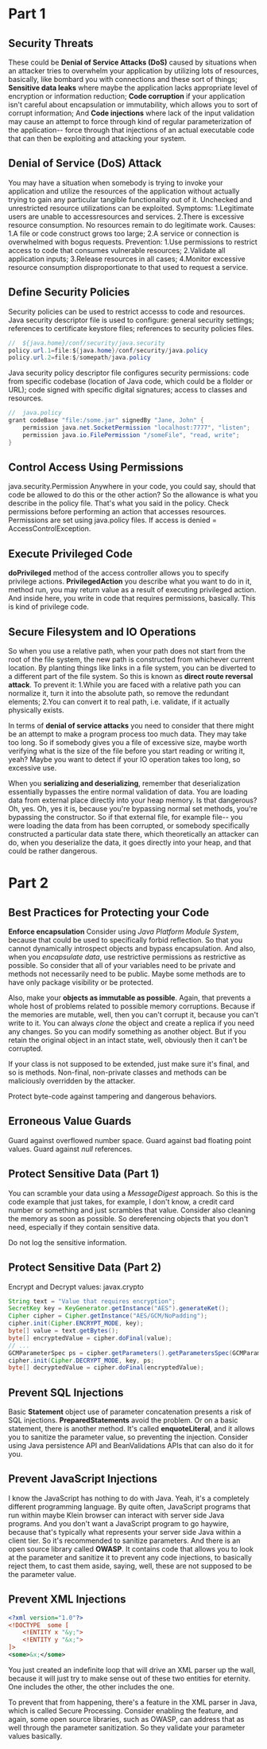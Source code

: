 # Part 1

## Security Threats

These could be **Denial of Service Attacks (DoS)** caused by situations when an attacker tries to overwhelm your application by utilizing lots of resources, basically, like bombard you with connections and these sort of things;
**Sensitive data leaks** where maybe the application lacks appropriate level of encryption or information reduction;
**Code corruption** if your application isn't careful about encapsulation or immutability, which allows you to sort of corrupt information;
And **Code injections** where lack of the input validation may cause an attempt to force through kind of regular parameterization of the application-- force through that injections of an actual executable code that can then be exploiting and attacking your system.

## Denial of Service (DoS) Attack

You may have a situation when somebody is trying to invoke your application and utilize the resources of the application without actually trying to gain any particular tangible functionality out of it.
Unchecked and unrestricted resource utilizations can be exploited.
Symptoms:
1.Legitimate users are unable to accessresources and services.
2.There is excessive resource consumption. No resources remain to do legitimate work.
Causes:
1.A file or code construct grows too large;
2.A service or connection is overwhelmed with bogus requests.
Prevention:
1.Use permissions to restrict access to code that consumes vulnerable resources;
2.Validate all application inputs;
3.Release resources in all cases;
4.Monitor excessive resource consumption disproportionate to that used to request a service.

## Define Security Policies

Security policies can be used to restrict accesss to code and resources.
Java security descriptor file is used to configure: general security settings; references to certificate keystore files; references to security policies files.

```java
//  ${java.home}/conf/security/java.security
policy.url.1=file:${java.home}/conf/security/java.policy
policy.url.2=file:$/somepath/java.policy
```

Java security policy descriptor file configures security permissions: code from specific codebase (location of Java code, which could be a flolder or URL); code signed with specific digital signatures; access to classes and resources.

```java
//  java.policy
grant codeBase "file:/some.jar" signedBy "Jane, John" {
    permission java.net.SocketPermission "localhost:7777", "listen";
    permission java.io.FilePermission "/someFile", "read, write";
}
```

## Control Access Using Permissions

java.security.Permission
Anywhere in your code, you could say, should that code be allowed to do this or the other action? So the allowance is what you describe in the policy file. That's what you said in the policy.
Check permissions before performing an action that accesses resources.
Permissions are set using java.policy files.
If access is denied = AccessControlException.

## Execute Privileged Code

**doPrivileged** method of the access controller allows you to specify privilege actions.
**PrivilegedAction** you describe what you want to do in it, method run, you may return value as a result of executing privileged action. And inside here, you write in code that requires permissions, basically. This is kind of privilege code.

## Secure Filesystem and IO Operations

So when you use a relative path, when your path does not start from the root of the file system, the new path is constructed from whichever current location. By planting things like links in a file system, you can be diverted to a different part of the file system. So this is known as **direct route reversal attack**.
To prevent it:
1.While you are faced with a relative path you can normalize it, turn it into the absolute path, so remove the redundant elements;
2.You can convert it to real path, i.e. validate, if it actually physically exists.

In terms of **denial of service attacks** you need to consider that there might be an attempt to make a program process too much data. They may take too long. So if somebody gives you a file of excessive size, maybe worth verifying what is the size of the file before you start reading or writing it, yeah? Maybe you want to detect if your IO operation takes too long, so excessive use.

When you **serializing and deserializing**, remember that deserialization essentially bypasses the entire normal validation of data. You are loading data from external place directly into your heap memory. Is that dangerous? Oh, yes. Oh, yes it is, because you're bypassing normal set methods, you're bypassing the constructor. So if that external file, for example file-- you were loading the data from has been corrupted, or somebody specifically constructed a particular data state there, which theoretically an attacker can do, when you deserialize the data, it goes directly into your heap, and that could be rather dangerous.




# Part 2

## Best Practices for Protecting your Code

**Enforce encapsulation** Consider using _Java Platform Module System_, because that could be used to specifically forbid reflection. So that you cannot dynamically introspect objects and bypass encapsulation. And also, when you _encapsulate data_, use restrictive permissions as restrictive as possible. So consider that all of your variables need to be private and methods not necessarily need to be public. Maybe some methods are to have only package visibility or be protected.

Also, make your **objects as immutable as possible**. Again, that prevents a whole host of problems related to possible memory corruptions. Because if the memories are mutable, well, then you can't corrupt it, because you can't write to it. You can always _clone_ the object and create a replica if you need any changes. So you can modify something as another object. But if you retain the original object in an intact state, well, obviously then it can't be corrupted.

If your class is not supposed to be extended, just make sure it's final, and so is methods. Non-final, non-private classes and methods can be maliciously overridden by the attacker.

Protect byte-code against tampering and dangerous behaviors.

## Erroneous Value Guards

Guard against overflowed number space.
Guard against bad floating point values.
Guard against _null_ references.

## Protect Sensitive Data (Part 1)

You can scramble your data using a _MessageDigest_ approach. So this is the code example that just takes, for example, I don't know, a credit card number or something and just scrambles that value. Consider also cleaning the memory as soon as possible. So dereferencing objects that you don't need, especially if they contain sensitive data.

Do not log the sensitive information.

## Protect Sensitive Data (Part 2)

Encrypt and Decrypt values: javax.crypto

```java
String text = "Value that requires encryption";
SecretKey key = KeyGenerator.getInstance("AES").generateKet();
Cipher cipher = Cipher.getInstance("AES/GCM/NoPadding");
cipher.init(Cipher.ENCRYPT_MODE, key);
byte[] value = text.getBytes();
byte[] encryptedValue = cipher.doFinal(value);
// ...
GCMParameterSpec ps = cipher.getParameters().getParametersSpec(GCMParameterSpec.class;
cipher.init(Cipher.DECRYPT_MODE, key, ps;
byte[] decryptedValue = cipher.doFinal(encryptedValue);
```

## Prevent SQL Injections

Basic **Statement** object use of parameter concatenation presents a risk of SQL injections.
**PreparedStatements** avoid the problem. Or on a basic statement, there is another method. It's called **enquoteLiteral**, and it allows you to sanitize the parameter value, so preventing the injection. Consider using Java persistence API and BeanValidations APIs that can also do it for you.

## Prevent JavaScript Injections

I know the JavaScript has nothing to do with Java. Yeah, it's a completely different programming language. By quite often, JavaScript programs that run within maybe Klein browser can interact with server side Java programs. And you don't want a JavaScript program to go haywire, because that's typically what represents your server side Java within a client tier.
So it's recommended to sanitize parameters.
And there is an open source library called **OWASP**. It contains code that allows you to look at the parameter and sanitize it to prevent any code injections, to basically reject them, to cast them aside, saying, well, these are not supposed to be the parameter value.

## Prevent XML Injections

```xml
<?xml version="1.0"?>
<!DOCTYPE  some [
    <!ENTITY x "&y;">
    <!ENTITY y "&x;">
]>
<some>&x;</some>
```

You just created an indefinite loop that will drive an XML parser up the wall, because it will just try to make sense out of these two entities for eternity. One includes the other, the other includes the one.

To prevent that from happening, there's a feature in the XML parser in Java, which is called Secure Processing. Consider enabling the feature, and again, some open source libraries, such as OWASP, can address that as well through the parameter sanitization. So they validate your parameter values basically.